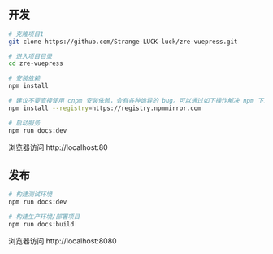 ## 开发

```bash
# 克隆项目1
git clone https://github.com/Strange-LUCK-luck/zre-vuepress.git

# 进入项目目录
cd zre-vuepress

# 安装依赖
npm install

# 建议不要直接使用 cnpm 安装依赖，会有各种诡异的 bug。可以通过如下操作解决 npm 下载速度慢的问题
npm install --registry=https://registry.npmmirror.com

# 启动服务
npm run docs:dev
```

浏览器访问 http://localhost:80

## 发布

```bash
# 构建测试环境
npm run docs:dev

# 构建生产环境/部署项目
npm run docs:build
```

浏览器访问 http://localhost:8080